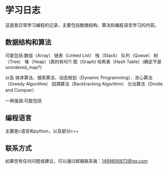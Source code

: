 # 学习日志

这是我日常学习编程的记录，主要包括数据结构、算法和编程语言学习的内容。


## 数据结构和算法

可能包括:数组（Array）
链表（Linked List）
栈（Stack）
队列（Queue）
树（Tree）
堆（Heap）(真的有吗?)
图（Graph)
哈希表（Hash Table）(确定不是unordered_map?)

以及
排序算法、搜索算法、动态规划（Dynamic Programming）、贪心算法（Greedy Algorithm）
回溯算法（Backtracking Algorithm）
分治算法（Divide and Conquer）

一再强调:可能包括

## 编程语言

主要是c语言和python，以及部分c++

## 联系方式

如果您有任何问题或建议，可以通过邮箱联系我：1499856872@qq.com
